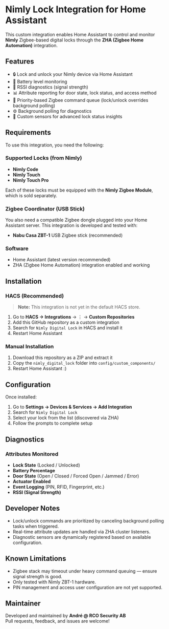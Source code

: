 # Nimly Lock Integration for Home Assistant

This custom integration enables Home Assistant to control and monitor **Nimly** Zigbee-based digital locks through the **ZHA (Zigbee Home Automation)** integration.

## Features

- 🔒 Lock and unlock your Nimly device via Home Assistant  
- 🔋 Battery level monitoring  
- 📶 RSSI diagnostics (signal strength)  
- 📊 Attribute reporting for door state, lock status, and access method  
- 🧠 Priority-based Zigbee command queue (lock/unlock overrides background polling)  
- ⚙️ Background polling for diagnostics  
- 🧪 Custom sensors for advanced lock status insights  

## Requirements

To use this integration, you need the following:

### Supported Locks (from Nimly)
- **Nimly Code**
- **Nimly Touch**
- **Nimly Touch Pro**

Each of these locks must be equipped with the **Nimly Zigbee Module**, which is sold separately.

### Zigbee Coordinator (USB Stick)
You also need a compatible Zigbee dongle plugged into your Home Assistant server. This integration is developed and tested with:

- **Nabu Casa ZBT-1** USB Zigbee stick (recommended)

### Software
- Home Assistant (latest version recommended)
- ZHA (Zigbee Home Automation) integration enabled and working

## Installation

### HACS (Recommended)

> **Note:** This integration is not yet in the default HACS store.

1. Go to **HACS → Integrations** → ⋮ → **Custom Repositories**
2. Add this GitHub repository as a custom integration
3. Search for `Nimly Digital Lock` in HACS and install it
4. Restart Home Assistant

### Manual Installation

1. Download this repository as a ZIP and extract it
2. Copy the `nimly_digital_lock` folder into `config/custom_components/`
3. Restart Home Assistant :)

## Configuration

Once installed:

1. Go to **Settings → Devices & Services → Add Integration**
2. Search for `Nimly Digital Lock`
3. Select your lock from the list (discovered via ZHA)
4. Follow the prompts to complete setup

## Diagnostics

### Attributes Monitored

- **Lock State** (Locked / Unlocked)  
- **Battery Percentage**  
- **Door State** (Open / Closed / Forced Open / Jammed / Error)  
- **Actuator Enabled**  
- **Event Logging** (PIN, RFID, Fingerprint, etc.)  
- **RSSI (Signal Strength)**  

## Developer Notes

- Lock/unlock commands are prioritized by canceling background polling tasks when triggered.
- Real-time attribute updates are handled via ZHA cluster listeners.
- Diagnostic sensors are dynamically registered based on available configuration.

## Known Limitations

- Zigbee stack may timeout under heavy command queuing — ensure signal strength is good.
- Only tested with Nimly ZBT-1 hardware.
- PIN management and access user configuration are not yet supported.

## Maintainer

Developed and maintained by **André @ RCO Security AB**  
Pull requests, feedback, and issues are welcome!
